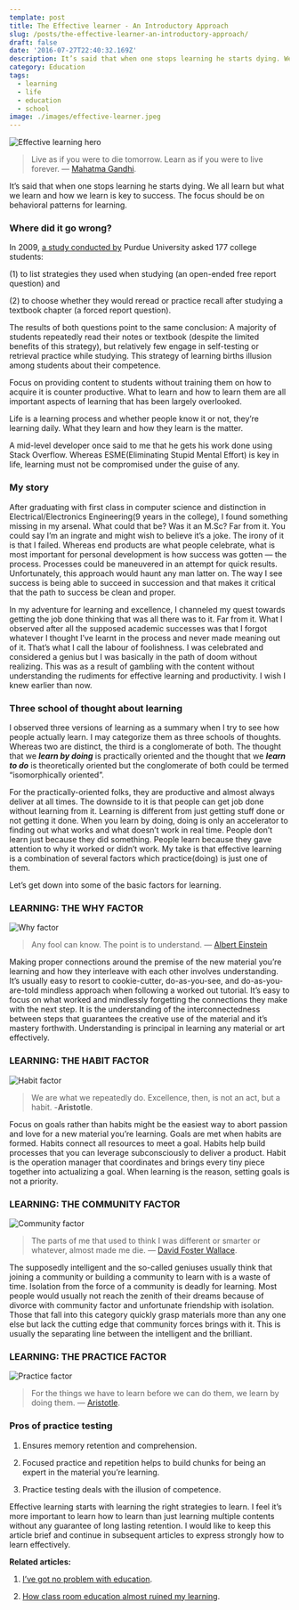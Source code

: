 ```yaml
---
template: post
title: The Effective learner - An Introductory Approach
slug: /posts/the-effective-learner-an-introductory-approach/
draft: false
date: '2016-07-27T22:40:32.169Z'
description: It’s said that when one stops learning he starts dying. We all learn but what we learn and how we learn is key to success. The focus should be on behavioral patterns for learning. 
category: Education
tags:
  - learning
  - life
  - education
  - school
image: ./images/effective-learner.jpeg
---
```


![Effective learning hero](./images/effective-learner.jpeg)

> Live as if you were to die tomorrow. Learn as if you were to live forever.
― [Mahatma Gandhi](https://www.goodreads.com/author/show/5810891.Mahatma_Gandhi).

It’s said that when one stops learning he starts dying. We all learn but what we learn and how we learn is key to success. The focus should be on behavioral patterns for learning.

### Where did it go wrong?

In 2009, [a study conducted by](http://learninglab.psych.purdue.edu/downloads/2012_Karpicke_CDPS.pdf) Purdue University asked 177 college students:

(1) to list strategies they used when studying (an open-ended free report question) and

(2) to choose whether they would reread or practice recall after studying a textbook chapter (a forced report question).

The results of both questions point to the same conclusion: A majority of students repeatedly read their notes or textbook (despite the limited benefits of this strategy), but relatively few engage in self-testing or retrieval practice while studying. This strategy of learning births illusion among students about their competence.

Focus on providing content to students without training them on how to acquire it is counter productive. What to learn and how to learn them are all important aspects of learning that has been largely overlooked.

Life is a learning process and whether people know it or not, they’re learning daily. What they learn and how they learn is the matter.

A mid-level developer once said to me that he gets his work done using Stack Overflow. Whereas ESME(Eliminating Stupid Mental Effort) is key in life, learning must not be compromised under the guise of any.

### My story

After graduating with first class in computer science and distinction in Electrical/Electronics Engineering(9 years in the college), I found something missing in my arsenal. What could that be? Was it an M.Sc? Far from it. You could say I’m an ingrate and might wish to believe it’s a joke. The irony of it is that I failed. Whereas end products are what people celebrate, what is most important for personal development is how success was gotten — the process. Processes could be maneuvered in an attempt for quick results. Unfortunately, this approach would haunt any man latter on. The way I see success is being able to succeed in succession and that makes it critical that the path to success be clean and proper.

In my adventure for learning and excellence, I channeled my quest towards getting the job done thinking that was all there was to it. Far from it. What I observed after all the supposed academic successes was that I forgot whatever I thought I’ve learnt in the process and never made meaning out of it. That’s what I call the labour of foolishness. I was celebrated and considered a genius but I was basically in the path of doom without realizing. This was as a result of gambling with the content without understanding the rudiments for effective learning and productivity. I wish I knew earlier than now.

### **Three school of thought about learning**

I observed three versions of learning as a summary when I try to see how people actually learn. I may categorize them as three schools of thoughts. Whereas two are distinct, the third is a conglomerate of both. The thought that we ***learn by doing*** is practically oriented and the thought that we ***learn to do*** is theoretically oriented but the conglomerate of both could be termed “isomorphically oriented”.

For the practically-oriented folks, they are productive and almost always deliver at all times. The downside to it is that people can get job done without learning from it. Learning is different from just getting stuff done or not getting it done. When you learn by doing, doing is only an accelerator to finding out what works and what doesn’t work in real time. People don’t learn just because they did something. People learn because they gave attention to why it worked or didn’t work. My take is that effective learning is a combination of several factors which practice(doing) is just one of them.

Let’s get down into some of the basic factors for learning.

### LEARNING: THE WHY FACTOR

![Why factor](./images/learning-why-factor.jpeg)
> Any fool can know. The point is to understand.
― [Albert Einstein](https://www.goodreads.com/author/show/9810.Albert_Einstein)

Making proper connections around the premise of the new material you’re learning and how they interleave with each other involves understanding. It’s usually easy to resort to cookie-cutter, do-as-you-see, and do-as-you-are-told mindless approach when following a worked out tutorial. It’s easy to focus on what worked and mindlessly forgetting the connections they make with the next step. It is the understanding of the interconnectedness between steps that guarantees the creative use of the material and it’s mastery forthwith. Understanding is principal in learning any material or art effectively.

### LEARNING: THE HABIT FACTOR

![Habit factor](./images/learning-habit-factor.jpeg)
> We are what we repeatedly do. Excellence, then, is not an act, but a habit. -**Aristotle**.

Focus on goals rather than habits might be the easiest way to abort passion and love for a new material you’re learning. Goals are met when habits are formed. Habits connect all resources to meet a goal. Habits help build processes that you can leverage subconsciously to deliver a product. Habit is the operation manager that coordinates and brings every tiny piece together into actualizing a goal. When learning is the reason, setting goals is not a priority.

### LEARNING: THE COMMUNITY FACTOR

![Community factor](./images/learning-community-factor.jpeg)
> The parts of me that used to think I was different or smarter or whatever, almost made me die.
― [David Foster Wallace](https://www.goodreads.com/author/show/4339.David_Foster_Wallace).

The supposedly intelligent and the so-called geniuses usually think that joining a community or building a community to learn with is a waste of time. Isolation from the force of a community is deadly for learning. Most people would usually not reach the zenith of their dreams because of divorce with community factor and unfortunate friendship with isolation. Those that fall into this category quickly grasp materials more than any one else but lack the cutting edge that community forces brings with it. This is usually the separating line between the intelligent and the brilliant.

### LEARNING: THE PRACTICE FACTOR

![Practice factor](./images/learning-practice-factor.jpeg)
> For the things we have to learn before we can do them, we learn by doing them. ― [Aristotle](https://www.goodreads.com/author/show/2192.Aristotle).

### **Pros of practice testing**

1. Ensures memory retention and comprehension.

1. Focused practice and repetition helps to build chunks for being an expert in the material you’re learning.

1. Practice testing deals with the illusion of competence.

Effective learning starts with learning the right strategies to learn. I feel it’s more important to learn how to learn than just learning multiple contents without any guarantee of long lasting retention. I would like to keep this article brief and continue in subsequent articles to express strongly how to learn effectively.

**Related articles:**

1. [I’ve got no problem with education](../ive-got-no-problem-with-education/).

2. [How class room education almost ruined my learning](../how-classroom-education-almost-ruined-my-learning/).